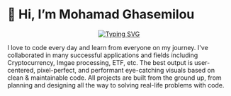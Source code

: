 # 👋 Hi, I’m Mohamad Ghasemilou
<p align="center">
<a href="https://git.io/typing-svg"><img src="https://readme-typing-svg.demolab.com?font=Fira+Code&center=true&vCenter=true&width=435&lines=%F0%9F%91%8BWelcome+to+Mohamad+Ghasemilou's+profile!;Front-End+Developer;Web+Developer;Desktop+Developer;Javascript+Developer;React+Developer" alt="Typing SVG" /></a>
</p>
I love to code every day and learn from everyone on my journey. I've collaborated in many successful applications and fields including Cryptocurrency, Imgae processing, ETF, etc. The best output is user-centered, pixel-perfect, and performant eye-catching visuals based on clean & maintainable code. All projects are built from the ground up, from planning and designing all the way to solving real-life problems with code.
